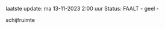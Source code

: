 laatste update: 
ma 13-11-2023  2:00   uur 
Status: FAALT - geel - 
<div class="service Y">schijfruimte</div>